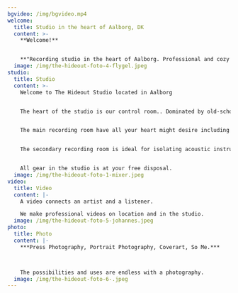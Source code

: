 ```yaml
---
bgvideo: /img/bgvideo.mp4
welcome:
  title: Studio in the heart of Aalborg, DK
  content: >-
    **Welcome!**


    **"Recording studio in the heart of Aalborg. Professional and cozy setting. We always have fresh coffee brewing."**
  image: /img/the-hideout-foto-4-flygel.jpeg
studio:
  title: Studio
  content: >-
    Welcome to The Hideout Studio located in Aalborg


    The heart of the studio is our control room.. Dominated by old-school analogue equipment combined with modern hardware and software. 


    The main recording room have all your heart might desire including old Vox and Fender amplifiers as well as our 1896 Steinway & Sons B211 grand piano.


    The secondary recording room is ideal for isolating acoustic instruments or vocals during full band recording sessions. 


    All gear in the studio is at your free disposal.
  image: /img/the-hideout-foto-1-mixer.jpeg
video:
  title: Video
  content: |-
    A video connects an artist and a listener.

    We make professional videos on location and in the studio.
  image: /img/the-hideout-foto-5-johannes.jpeg
photo:
  title: Photo
  content: |-
    ***Press Photography, Portrait Photography, Coverart, So Me.***



    The possibilities and uses are endless with a photography.
  image: /img/the-hideout-foto-6-.jpeg
---
```

